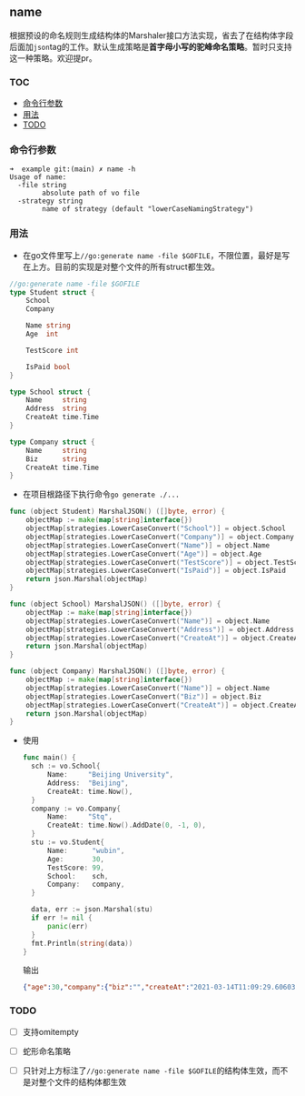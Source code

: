 ## name

根据预设的命名规则生成结构体的Marshaler接口方法实现，省去了在结构体字段后面加`json`tag的工作。默认生成策略是**首字母小写的驼峰命名策略**。暂时只支持这一种策略。欢迎提pr。



<!-- START doctoc generated TOC please keep comment here to allow auto update -->
<!-- DON'T EDIT THIS SECTION, INSTEAD RE-RUN doctoc TO UPDATE -->
### TOC

- [命令行参数](#%E5%91%BD%E4%BB%A4%E8%A1%8C%E5%8F%82%E6%95%B0)
- [用法](#%E7%94%A8%E6%B3%95)
- [TODO](#todo)

<!-- END doctoc generated TOC please keep comment here to allow auto update -->



### 命令行参数

```shell
➜  example git:(main) ✗ name -h                                                         
Usage of name:
  -file string
    	absolute path of vo file
  -strategy string
    	name of strategy (default "lowerCaseNamingStrategy")
```



### 用法

- 在go文件里写上`//go:generate name -file $GOFILE`，不限位置，最好是写在上方。目前的实现是对整个文件的所有struct都生效。

```go
//go:generate name -file $GOFILE
type Student struct {
	School
	Company

	Name string
	Age  int

	TestScore int

	IsPaid bool
}

type School struct {
	Name     string
	Address  string
	CreateAt time.Time
}

type Company struct {
	Name     string
	Biz      string
	CreateAt time.Time
}
```

- 在项目根路径下执行命令`go generate ./...`

```go
func (object Student) MarshalJSON() ([]byte, error) {
	objectMap := make(map[string]interface{})
	objectMap[strategies.LowerCaseConvert("School")] = object.School
	objectMap[strategies.LowerCaseConvert("Company")] = object.Company
	objectMap[strategies.LowerCaseConvert("Name")] = object.Name
	objectMap[strategies.LowerCaseConvert("Age")] = object.Age
	objectMap[strategies.LowerCaseConvert("TestScore")] = object.TestScore
	objectMap[strategies.LowerCaseConvert("IsPaid")] = object.IsPaid
	return json.Marshal(objectMap)
}

func (object School) MarshalJSON() ([]byte, error) {
	objectMap := make(map[string]interface{})
	objectMap[strategies.LowerCaseConvert("Name")] = object.Name
	objectMap[strategies.LowerCaseConvert("Address")] = object.Address
	objectMap[strategies.LowerCaseConvert("CreateAt")] = object.CreateAt
	return json.Marshal(objectMap)
}

func (object Company) MarshalJSON() ([]byte, error) {
	objectMap := make(map[string]interface{})
	objectMap[strategies.LowerCaseConvert("Name")] = object.Name
	objectMap[strategies.LowerCaseConvert("Biz")] = object.Biz
	objectMap[strategies.LowerCaseConvert("CreateAt")] = object.CreateAt
	return json.Marshal(objectMap)
}
```

- 使用

  ```go
  func main() {
  	sch := vo.School{
  		Name:     "Beijing University",
  		Address:  "Beijing",
  		CreateAt: time.Now(),
  	}
  	company := vo.Company{
  		Name:     "Stq",
  		CreateAt: time.Now().AddDate(0, -1, 0),
  	}
  	stu := vo.Student{
  		Name:      "wubin",
  		Age:       30,
  		TestScore: 99,
  		School:    sch,
  		Company:   company,
  	}
  
  	data, err := json.Marshal(stu)
  	if err != nil {
  		panic(err)
  	}
  	fmt.Println(string(data))
  }
  ```

  输出

  ```json
  {"age":30,"company":{"biz":"","createAt":"2021-03-14T11:09:29.606039+08:00","name":"Stq"},"isPaid":false,"name":"wubin","school":{"address":"Beijing","createAt":"2021-04-14T11:09:29.606039+08:00","name":"Beijing University"},"testScore":99}
  ```



### TODO

+ [ ] 支持omitempty
+ [ ] 蛇形命名策略
+ [ ] 只针对上方标注了`//go:generate name -file $GOFILE`的结构体生效，而不是对整个文件的结构体都生效





